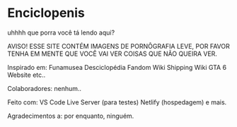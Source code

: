 # Enciclopenis
uhhhh que porra você tá lendo aqui?

AVISO!
ESSE SITE CONTÉM IMAGENS DE PORNÔGRAFIA LEVE, POR FAVOR TENHA EM MENTE QUE VOCÊ VAI VER COISAS QUE NÃO QUEIRA VER.


Inspirado em:
Funamusea
Desciclopédia
Fandom Wiki
Shipping Wiki
GTA 6 Website
etc..


Colaboradores:
nenhum..


Feito com:
VS Code
Live Server (para testes)
Netlify (hospedagem)
e mais.


Agradecimentos a:
por enquanto, ninguém.
